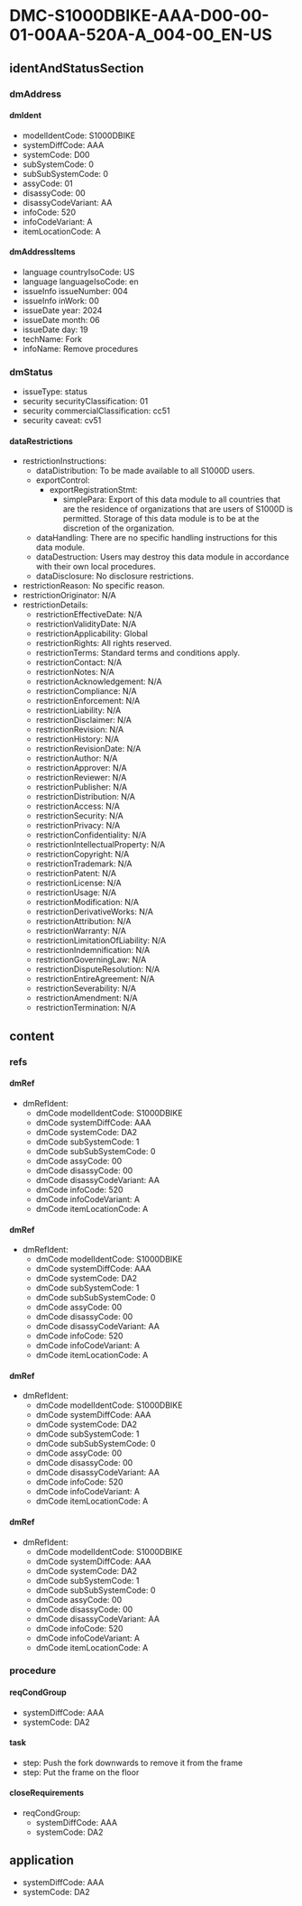 # DMC-S1000DBIKE-AAA-D00-00-01-00AA-520A-A_004-00_EN-US

## identAndStatusSection

### dmAddress

#### dmIdent

*   modelIdentCode: S1000DBIKE
*   systemDiffCode: AAA
*   systemCode: D00
*   subSystemCode: 0
*   subSubSystemCode: 0
*   assyCode: 01
*   disassyCode: 00
*   disassyCodeVariant: AA
*   infoCode: 520
*   infoCodeVariant: A
*   itemLocationCode: A

#### dmAddressItems

*   language countryIsoCode: US
*   language languageIsoCode: en
*   issueInfo issueNumber: 004
*   issueInfo inWork: 00
*   issueDate year: 2024
*   issueDate month: 06
*   issueDate day: 19
*   techName: Fork
*   infoName: Remove procedures

### dmStatus

*   issueType: status
*   security securityClassification: 01
*   security commercialClassification: cc51
*   security caveat: cv51

#### dataRestrictions

*   restrictionInstructions:
    *   dataDistribution: To be made available to all S1000D users.
    *   exportControl:
        *   exportRegistrationStmt:
            *   simplePara: Export of this data module to all countries that are the residence of organizations that are users of S1000D is permitted. Storage of this data module is to be at the discretion of the organization.
    *   dataHandling: There are no specific handling instructions for this data module.
    *   dataDestruction: Users may destroy this data module in accordance with their own local procedures.
    *   dataDisclosure: No disclosure restrictions.
*   restrictionReason: No specific reason.
*   restrictionOriginator: N/A
*   restrictionDetails:
    *   restrictionEffectiveDate: N/A
    *   restrictionValidityDate: N/A
    *   restrictionApplicability: Global
    *   restrictionRights: All rights reserved.
    *   restrictionTerms: Standard terms and conditions apply.
    *   restrictionContact: N/A
    *   restrictionNotes: N/A
    *   restrictionAcknowledgement: N/A
    *   restrictionCompliance: N/A
    *   restrictionEnforcement: N/A
    *   restrictionLiability: N/A
    *   restrictionDisclaimer: N/A
    *   restrictionRevision: N/A
    *   restrictionHistory: N/A
    *   restrictionRevisionDate: N/A
    *   restrictionAuthor: N/A
    *   restrictionApprover: N/A
    *   restrictionReviewer: N/A
    *   restrictionPublisher: N/A
    *   restrictionDistribution: N/A
    *   restrictionAccess: N/A
    *   restrictionSecurity: N/A
    *   restrictionPrivacy: N/A
    *   restrictionConfidentiality: N/A
    *   restrictionIntellectualProperty: N/A
    *   restrictionCopyright: N/A
    *   restrictionTrademark: N/A
    *   restrictionPatent: N/A
    *   restrictionLicense: N/A
    *   restrictionUsage: N/A
    *   restrictionModification: N/A
    *   restrictionDerivativeWorks: N/A
    *   restrictionAttribution: N/A
    *   restrictionWarranty: N/A
    *   restrictionLimitationOfLiability: N/A
    *   restrictionIndemnification: N/A
    *   restrictionGoverningLaw: N/A
    *   restrictionDisputeResolution: N/A
    *   restrictionEntireAgreement: N/A
    *   restrictionSeverability: N/A
    *   restrictionAmendment: N/A
    *   restrictionTermination: N/A

## content

### refs

#### dmRef

*   dmRefIdent:
    *   dmCode modelIdentCode: S1000DBIKE
    *   dmCode systemDiffCode: AAA
    *   dmCode systemCode: DA2
    *   dmCode subSystemCode: 1
    *   dmCode subSubSystemCode: 0
    *   dmCode assyCode: 00
    *   dmCode disassyCode: 00
    *   dmCode disassyCodeVariant: AA
    *   dmCode infoCode: 520
    *   dmCode infoCodeVariant: A
    *   dmCode itemLocationCode: A

#### dmRef

*   dmRefIdent:
    *   dmCode modelIdentCode: S1000DBIKE
    *   dmCode systemDiffCode: AAA
    *   dmCode systemCode: DA2
    *   dmCode subSystemCode: 1
    *   dmCode subSubSystemCode: 0
    *   dmCode assyCode: 00
    *   dmCode disassyCode: 00
    *   dmCode disassyCodeVariant: AA
    *   dmCode infoCode: 520
    *   dmCode infoCodeVariant: A
    *   dmCode itemLocationCode: A

#### dmRef

*   dmRefIdent:
    *   dmCode modelIdentCode: S1000DBIKE
    *   dmCode systemDiffCode: AAA
    *   dmCode systemCode: DA2
    *   dmCode subSystemCode: 1
    *   dmCode subSubSystemCode: 0
    *   dmCode assyCode: 00
    *   dmCode disassyCode: 00
    *   dmCode disassyCodeVariant: AA
    *   dmCode infoCode: 520
    *   dmCode infoCodeVariant: A
    *   dmCode itemLocationCode: A

#### dmRef

*   dmRefIdent:
    *   dmCode modelIdentCode: S1000DBIKE
    *   dmCode systemDiffCode: AAA
    *   dmCode systemCode: DA2
    *   dmCode subSystemCode: 1
    *   dmCode subSubSystemCode: 0
    *   dmCode assyCode: 00
    *   dmCode disassyCode: 00
    *   dmCode disassyCodeVariant: AA
    *   dmCode infoCode: 520
    *   dmCode infoCodeVariant: A
    *   dmCode itemLocationCode: A

### procedure

#### reqCondGroup

*   systemDiffCode: AAA
*   systemCode: DA2

#### task

*   step: Push the fork downwards to remove it from the frame
*   step: Put the frame on the floor

#### closeRequirements

*   reqCondGroup:
    *   systemDiffCode: AAA
    *   systemCode: DA2

## application

*   systemDiffCode: AAA
*   systemCode: DA2